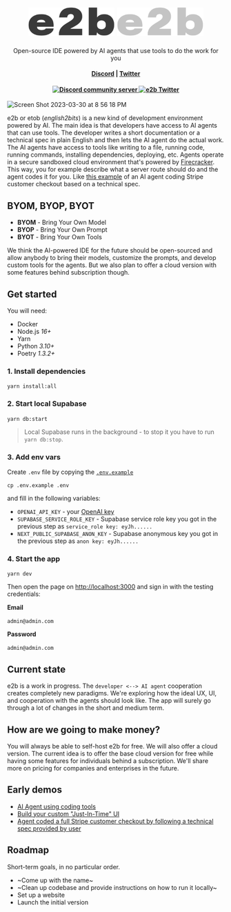 <h1 align="center">
  <img width="200" src="img/logoname-black.svg#gh-light-mode-only" alt="e2b">
  <img width="200" src="img/logoname-white.svg#gh-dark-mode-only" alt="e2b">
</h1>

<p align="center">Open-source IDE powered by AI agents that use tools to do the work for you</p>

<h4 align="center">
  <a href="https://discord.gg/U7KEcGErtQ">Discord</a> |
  <a href="https://twitter.com/e2b_dev">Twitter</a>
</h4>

<h4 align="center">
  <a href="https://discord.gg/U7KEcGErtQ">
    <img src="https://img.shields.io/badge/chat-on%20Discord-blueviolet" alt="Discord community server" />
  </a>
  <a href="https://twitter.com/e2b_dev">
    <img src="https://img.shields.io/twitter/follow/infisical?label=Follow" alt="e2b Twitter" />
  </a>
</h4>

![Screen Shot 2023-03-30 at 8 56 18 PM](https://user-images.githubusercontent.com/5136688/228936729-c1ae45b0-9199-4aae-bb3b-837b97e8176a.png)

e2b or etob (*english2bits*) is a new kind of development environment powered by AI. The main idea is that developers have access to AI agents that can use tools. The developer writes a short documentation or a technical spec in plain English and then lets the AI agent do the actual work. The AI agents have access to tools like writing to a file, running code, running commands, installing dependencies, deploying, etc. Agents operate in a secure sandboxed cloud environment that's powered by [Firecracker](https://github.com/firecracker-microvm/firecracker/). This way, you for example describe what a server route should do and the agent codes it for you. Like [this example](https://twitter.com/mlejva/status/1641072535163875330) of an AI agent coding Stripe customer checkout based on a technical spec.

## BYOM, BYOP, BYOT
- **BYOM** - Bring Your Own Model
- **BYOP** - Bring Your Own Prompt
- **BYOT** - Bring Your Own Tools

We think the AI-powered IDE for the future should be open-sourced and allow anybody to bring their models, customize the prompts, and develop custom tools for the agents. But we also plan to offer a cloud version with some features behind subscription though.

## Get started
You will need:
- Docker
- Node.js *16+*
- Yarn
- Python *3.10+*
- Poetry *1.3.2+*

### 1. Install dependencies
```
yarn install:all
```

### 2. Start local Supabase
```
yarn db:start
```

> Local Supabase runs in the background - to stop it you have to run `yarn db:stop`.

### 3. Add env vars
Create `.env` file by copying the [`.env.example`](.env.example)
```
cp .env.example .env
```
and fill in the following variables:
- `OPENAI_API_KEY` - your [OpenAI key](https://platform.openai.com/account/api-keys)
- `SUPABASE_SERVICE_ROLE_KEY` - Supabase service role key you got in the previous step as `service_role key: eyJh......`
- `NEXT_PUBLIC_SUPABASE_ANON_KEY` - Supabase anonymous key you got in the previous step as `anon key: eyJh......`

### 4. Start the app
```
yarn dev
```
Then open the page on [http://localhost:3000](http://localhost:3000) and sign in with the testing credentials:

**Email**

`admin@admin.com`

**Password**

`admin@admin.com`


## Current state
e2b is a work in progress. The `developer <--> AI agent` cooperation creates completely new paradigms. We're exploring how the ideal UX, UI, and cooperation with the agents should look like. The app will surely go through a lot of changes in the short and medium term.

## How are we going to make money?
You will always be able to self-host e2b for free. We will also offer a cloud version. The current idea is to offer the base cloud version for free while having some features for individuals behind a subscription. We'll share more on pricing for companies and enterprises in the future.

## Early demos
- [AI Agent using coding tools](https://twitter.com/mlejva/status/1636103084802822151)
- [Build your custom "Just-In-Time" UI](https://twitter.com/mlejva/status/1641151421830529042)
- [Agent coded a full Stripe customer checkout by following a technical spec provided by user](https://twitter.com/mlejva/status/1641072535163875330)

## Roadmap
Short-term goals, in no particular order.

- ~Come up with the name~
- ~Clean up codebase and provide instructions on how to run it locally~
- Set up a website
- Launch the initial version
